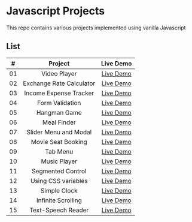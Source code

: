 # Javascript Projects

This repo contains various projects implemented using vanilla Javascript

## List

|  #  |         Project          |                   Live Demo                   |
| :-: | :----------------------: | :-------------------------------------------: |
| 01  |       Video Player       | [Live Demo](./custom-video-player/index.html) |
| 02  | Exchange Rate Calculator |    [Live Demo](./exchange-rate/index.html)    |
| 03  |  Income Expense Tracker  |   [Live Demo](./expense-tracker/index.html)   |
| 04  |     Form Validation      |   [Live Demo](./form-validation/index.html)   |
| 05  |       Hangman Game       |       [Live Demo](./hangman/index.html)       |
| 06  |       Meal Finder        |     [Live Demo](./meal-finder/index.html)     |
| 07  |  Slider Menu and Modal   |  [Live Demo](./menu-slider-modal/index.html)  |
| 08  |    Movie Seat Booking    | [Live Demo](./movie-seat-booking/index.html)  |
| 09  |         Tab Menu         |      [Live Demo](./tab-menu/index.html)       |
| 10  |       Music Player       |    [Live Demo](./music-player/index.html)     |
| 11  |    Segmented Control     |  [Live Demo](./segmented-control/index.html)  |
| 12  |   Using CSS variables    |    [Live Demo](./css-variables/index.html)    |
| 13  |       Simple Clock       |        [Live Demo](./clock/index.html)        |
| 14  |    Infinite Scrolling    | [Live Demo](./infinite-scrolling/index.html)  |
| 15  |    Text-Speech Reader    | [Live Demo](./speech-text-reader/index.html)  |
